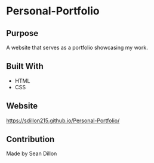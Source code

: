 # Personal-Portfolio

## Purpose
A website that serves as a portfolio showcasing my work. 

## Built With
* HTML
* CSS

## Website
https://sdillon215.github.io/Personal-Portfolio/

## Contribution
Made by Sean Dillon